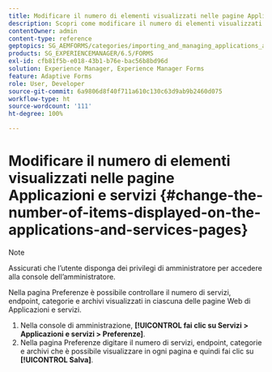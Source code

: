 ```yaml
---
title: Modificare il numero di elementi visualizzati nelle pagine Applicazioni e servizi
description: Scopri come modificare il numero di elementi visualizzati nelle pagine Applicazioni e Servizi.
contentOwner: admin
content-type: reference
geptopics: SG_AEMFORMS/categories/importing_and_managing_applications_and_archives
products: SG_EXPERIENCEMANAGER/6.5/FORMS
exl-id: cfb81f5b-e018-43b1-b76e-bac56b8bd96d
solution: Experience Manager, Experience Manager Forms
feature: Adaptive Forms
role: User, Developer
source-git-commit: 6a9806d8f40f711a610c130c63d9ab9b2460d075
workflow-type: ht
source-wordcount: '111'
ht-degree: 100%

---
```


# Modificare il numero di elementi visualizzati nelle pagine Applicazioni e servizi {#change-the-number-of-items-displayed-on-the-applications-and-services-pages}

>[!NOTE]
> 
> Assicurati che l’utente disponga dei privilegi di amministratore per accedere alla console dell’amministratore.

Nella pagina Preferenze è possibile controllare il numero di servizi, endpoint, categorie e archivi visualizzati in ciascuna delle pagine Web di Applicazioni e servizi.

1. Nella console di amministrazione, **[!UICONTROL fai clic su Servizi > Applicazioni e servizi > Preferenze]**.
1. Nella pagina Preferenze digitare il numero di servizi, endpoint, categorie e archivi che è possibile visualizzare in ogni pagina e quindi fai clic su **[!UICONTROL Salva]**.
